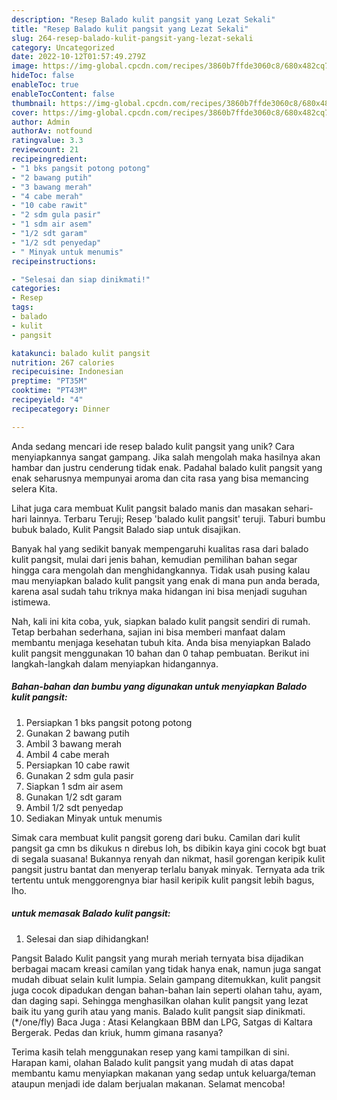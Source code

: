 ```yaml
---
description: "Resep Balado kulit pangsit yang Lezat Sekali"
title: "Resep Balado kulit pangsit yang Lezat Sekali"
slug: 264-resep-balado-kulit-pangsit-yang-lezat-sekali
category: Uncategorized
date: 2022-10-12T01:57:49.279Z
image: https://img-global.cpcdn.com/recipes/3860b7ffde3060c8/680x482cq70/balado-kulit-pangsit-foto-resep-utama.jpg
hideToc: false
enableToc: true
enableTocContent: false
thumbnail: https://img-global.cpcdn.com/recipes/3860b7ffde3060c8/680x482cq70/balado-kulit-pangsit-foto-resep-utama.jpg
cover: https://img-global.cpcdn.com/recipes/3860b7ffde3060c8/680x482cq70/balado-kulit-pangsit-foto-resep-utama.jpg
author: Admin
authorAv: notfound
ratingvalue: 3.3
reviewcount: 21
recipeingredient:
- "1 bks pangsit potong potong"
- "2 bawang putih"
- "3 bawang merah"
- "4 cabe merah"
- "10 cabe rawit"
- "2 sdm gula pasir"
- "1 sdm air asem"
- "1/2 sdt garam"
- "1/2 sdt penyedap"
- " Minyak untuk menumis"
recipeinstructions:

- "Selesai dan siap dinikmati!"
categories:
- Resep
tags:
- balado
- kulit
- pangsit

katakunci: balado kulit pangsit 
nutrition: 267 calories
recipecuisine: Indonesian
preptime: "PT35M"
cooktime: "PT43M"
recipeyield: "4"
recipecategory: Dinner

---
```





Anda sedang mencari ide resep balado kulit pangsit yang unik? Cara menyiapkannya sangat gampang. Jika salah mengolah maka hasilnya akan hambar dan justru cenderung tidak enak. Padahal balado kulit pangsit yang enak seharusnya mempunyai aroma dan cita rasa yang bisa memancing selera Kita.





Lihat juga cara membuat Kulit pangsit balado manis dan masakan sehari-hari lainnya. Terbaru Teruji; Resep &#39;balado kulit pangsit&#39; teruji. Taburi bumbu bubuk balado, Kulit Pangsit Balado siap untuk disajikan.

Banyak hal yang sedikit banyak mempengaruhi kualitas rasa dari balado kulit pangsit, mulai dari jenis bahan, kemudian pemilihan bahan segar hingga cara mengolah dan menghidangkannya. Tidak usah pusing kalau mau menyiapkan balado kulit pangsit yang enak di mana pun anda berada, karena asal sudah tahu triknya maka hidangan ini bisa menjadi suguhan istimewa.






Nah, kali ini kita coba, yuk, siapkan balado kulit pangsit sendiri di rumah. Tetap berbahan sederhana, sajian ini bisa memberi manfaat dalam membantu menjaga kesehatan tubuh kita. Anda bisa menyiapkan Balado kulit pangsit menggunakan 10 bahan dan 0 tahap pembuatan. Berikut ini langkah-langkah dalam menyiapkan hidangannya.

<!--inarticleads1-->

##### Bahan-bahan dan bumbu yang digunakan untuk menyiapkan Balado kulit pangsit:

1. Persiapkan 1 bks pangsit potong potong
1. Gunakan 2 bawang putih
1. Ambil 3 bawang merah
1. Ambil 4 cabe merah
1. Persiapkan 10 cabe rawit
1. Gunakan 2 sdm gula pasir
1. Siapkan 1 sdm air asem
1. Gunakan 1/2 sdt garam
1. Ambil 1/2 sdt penyedap
1. Sediakan  Minyak untuk menumis


Simak cara membuat kulit pangsit goreng dari buku. Camilan dari kulit pangsit ga cmn bs dikukus n direbus loh, bs dibikin kaya gini cocok bgt buat di segala suasana! Bukannya renyah dan nikmat, hasil gorengan keripik kulit pangsit justru bantat dan menyerap terlalu banyak minyak. Ternyata ada trik tertentu untuk menggorengnya biar hasil keripik kulit pangsit lebih bagus, lho. 

<!--inarticleads2-->

#####  untuk memasak Balado kulit pangsit:


1. Selesai dan siap dihidangkan!

Pangsit Balado Kulit pangsit yang murah meriah ternyata bisa dijadikan berbagai macam kreasi camilan yang tidak hanya enak, namun juga sangat mudah dibuat selain kulit lumpia. Selain gampang ditemukkan, kulit pangsit juga cocok dipadukan dengan bahan-bahan lain seperti olahan tahu, ayam, dan daging sapi. Sehingga menghasilkan olahan kulit pangsit yang lezat baik itu yang gurih atau yang manis. Balado kulit pangsit siap dinikmati. (*/one/fly) Baca Juga : Atasi Kelangkaan BBM dan LPG, Satgas di Kaltara Bergerak. Pedas dan kriuk, humm gimana rasanya? 

Terima kasih telah menggunakan resep yang kami tampilkan di sini. Harapan kami, olahan Balado kulit pangsit yang mudah di atas dapat membantu kamu menyiapkan makanan yang sedap untuk keluarga/teman ataupun menjadi ide dalam berjualan makanan. Selamat mencoba!
